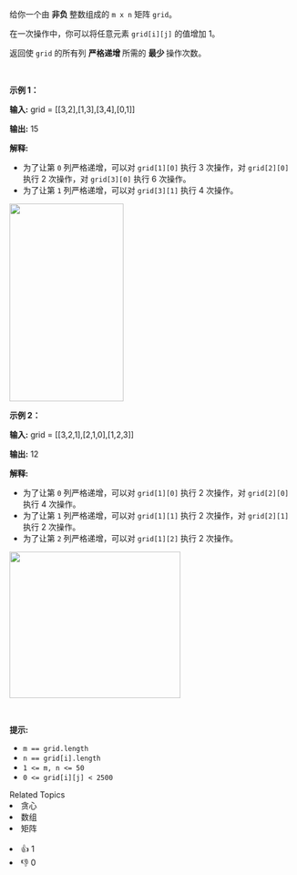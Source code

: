 <p>给你一个由&nbsp;<b>非负&nbsp;</b>整数组成的 <code>m x n</code> 矩阵 <code>grid</code>。</p>

<p>在一次操作中，你可以将任意元素 <code>grid[i][j]</code> 的值增加 1。</p>

<p>返回使 <code>grid</code> 的所有列&nbsp;<strong>严格递增&nbsp;</strong>所需的&nbsp;<strong>最少&nbsp;</strong>操作次数。</p>

<p>&nbsp;</p>

<p><strong class="example">示例 1：</strong></p>

<div class="example-block"> 
 <p><strong>输入:</strong> <span class="example-io">grid = [[3,2],[1,3],[3,4],[0,1]]</span></p> 
</div>

<p><strong>输出:</strong> <span class="example-io">15</span></p>

<p><strong>解释:</strong></p>

<ul> 
 <li>为了让第 <code>0</code>&nbsp;列严格递增，可以对 <code>grid[1][0]</code> 执行 3 次操作，对 <code>grid[2][0]</code> 执行 2 次操作，对 <code>grid[3][0]</code> 执行 6 次操作。</li> 
 <li>为了让第 <code>1</code>&nbsp;列严格递增，可以对 <code>grid[3][1]</code> 执行 4 次操作。</li> 
</ul> 
<img alt="" src="https://assets.leetcode.com/uploads/2024/11/10/firstexample.png" style="width: 200px; height: 347px;" />

<p><strong class="example">示例 2：</strong></p>

<div class="example-block"> 
 <p><strong>输入:</strong> <span class="example-io">grid = [[3,2,1],[2,1,0],[1,2,3]]</span></p> 
</div>

<p><strong>输出:</strong> <span class="example-io">12</span></p>

<p><strong>解释:</strong></p>

<ul> 
 <li>为了让第 <code>0</code>&nbsp;列严格递增，可以对 <code>grid[1][0]</code> 执行 2 次操作，对 <code>grid[2][0]</code> 执行 4 次操作。</li> 
 <li>为了让第 <code>1</code>&nbsp;列严格递增，可以对 <code>grid[1][1]</code> 执行 2 次操作，对 <code>grid[2][1]</code> 执行 2 次操作。</li> 
 <li>为了让第 <code>2</code>&nbsp;列严格递增，可以对 <code>grid[1][2]</code> 执行 2 次操作。</li> 
</ul> 
<img alt="" src="https://assets.leetcode.com/uploads/2024/11/10/secondexample.png" style="width: 300px; height: 257px;" />

<p>&nbsp;</p>

<p><strong>提示:</strong></p>

<ul> 
 <li><code>m == grid.length</code></li> 
 <li><code>n == grid[i].length</code></li> 
 <li><code>1 &lt;= m, n &lt;= 50</code></li> 
 <li><code>0 &lt;= grid[i][j] &lt; 2500</code></li> 
</ul>

<div><div>Related Topics</div><div><li>贪心</li><li>数组</li><li>矩阵</li></div></div><br><div><li>👍 1</li><li>👎 0</li></div>